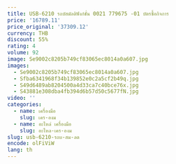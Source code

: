 ```yaml
---
title: USB-6210 รถบัสมัลติฟังก์ชั่น 0021 779675 -01 บัตรซื้อกิจการ
price: '16789.11'
price_original: '37309.12'
currency: THB
discount: 55%
rating: 4
volume: 92
image: Se9002c8205b749cf83065ec8014a0a607.jpg
images:
  - Se9002c8205b749cf83065ec8014a0a607.jpg
  - Sfba6341968f34b139852e0c2a5cf2b49q.jpg
  - S49d6489ab8204500a4d33ca7c40bce76x.jpg
  - S43881e308dba4fb394d6b57d50c5677fN.jpg
video: ''
categories:
  - name: เครื่องมือ
    slug: เคร-องม
  - name: อะไหล่ เครื่องมือ
    slug: อะไหล-เคร-องม
slug: usb-6210-รถบ-สม-ลต
encode: olFiViW
lang: th
---
```

  